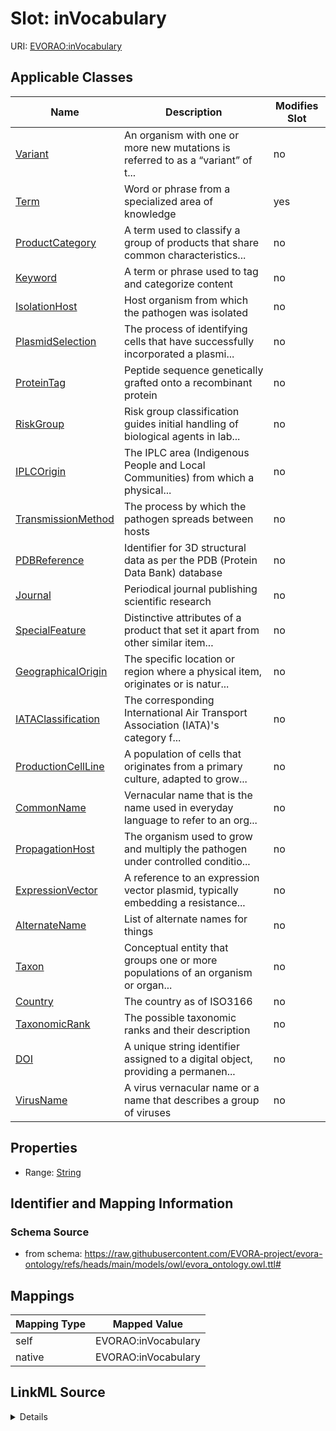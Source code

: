 

# Slot: inVocabulary



URI: [EVORAO:inVocabulary](https://raw.githubusercontent.com/EVORA-project/evora-ontology/refs/heads/main/models/owl/evora_ontology.owl.ttl#inVocabulary)



<!-- no inheritance hierarchy -->





## Applicable Classes

| Name | Description | Modifies Slot |
| --- | --- | --- |
| [Variant](Variant.md) | An organism with one or more new mutations is referred to as a “variant” of t... |  no  |
| [Term](Term.md) | Word or phrase from a specialized area of knowledge |  yes  |
| [ProductCategory](ProductCategory.md) | A term used to classify a group of products that share common characteristics... |  no  |
| [Keyword](Keyword.md) | A term or phrase used to tag and categorize content |  no  |
| [IsolationHost](IsolationHost.md) | Host organism from which the pathogen was isolated |  no  |
| [PlasmidSelection](PlasmidSelection.md) | The process of identifying cells that have successfully incorporated a plasmi... |  no  |
| [ProteinTag](ProteinTag.md) | Peptide sequence genetically grafted onto a recombinant protein |  no  |
| [RiskGroup](RiskGroup.md) | Risk group classification guides initial handling of biological agents in lab... |  no  |
| [IPLCOrigin](IPLCOrigin.md) | The IPLC area (Indigenous People and Local Communities) from which a physical... |  no  |
| [TransmissionMethod](TransmissionMethod.md) | The process by which the pathogen spreads between hosts |  no  |
| [PDBReference](PDBReference.md) | Identifier for 3D structural data as per the PDB (Protein Data Bank) database |  no  |
| [Journal](Journal.md) | Periodical journal publishing scientific research |  no  |
| [SpecialFeature](SpecialFeature.md) | Distinctive attributes of a product that set it apart from other similar item... |  no  |
| [GeographicalOrigin](GeographicalOrigin.md) | The specific location or region where a physical item, originates or is natur... |  no  |
| [IATAClassification](IATAClassification.md) | The corresponding International Air Transport Association (IATA)'s category f... |  no  |
| [ProductionCellLine](ProductionCellLine.md) | A population of cells that originates from a primary culture, adapted to grow... |  no  |
| [CommonName](CommonName.md) | Vernacular name that is the name used in everyday language to refer to an org... |  no  |
| [PropagationHost](PropagationHost.md) | The organism used to grow and multiply the pathogen under controlled conditio... |  no  |
| [ExpressionVector](ExpressionVector.md) | A reference to an expression vector plasmid, typically embedding a resistance... |  no  |
| [AlternateName](AlternateName.md) | List of alternate names for things |  no  |
| [Taxon](Taxon.md) | Conceptual entity that groups one or more populations of an organism or organ... |  no  |
| [Country](Country.md) | The country as of ISO3166 |  no  |
| [TaxonomicRank](TaxonomicRank.md) | The possible taxonomic ranks and their description |  no  |
| [DOI](DOI.md) | A unique string identifier assigned to a digital object, providing a permanen... |  no  |
| [VirusName](VirusName.md) | A virus vernacular name or a name that describes a group of viruses |  no  |







## Properties

* Range: [String](String.md)





## Identifier and Mapping Information







### Schema Source


* from schema: https://raw.githubusercontent.com/EVORA-project/evora-ontology/refs/heads/main/models/owl/evora_ontology.owl.ttl#




## Mappings

| Mapping Type | Mapped Value |
| ---  | ---  |
| self | EVORAO:inVocabulary |
| native | EVORAO:inVocabulary |




## LinkML Source

<details>
```yaml
name: inVocabulary
from_schema: https://raw.githubusercontent.com/EVORA-project/evora-ontology/refs/heads/main/models/owl/evora_ontology.owl.ttl#
rank: 1000
alias: inVocabulary
domain_of:
- Term
range: string

```
</details>
